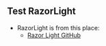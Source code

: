 ## Test RazorLight

+ RazorLight is from this place:
    + [Razor Light GitHub](https://github.com/toddams/RazorLight)
    
